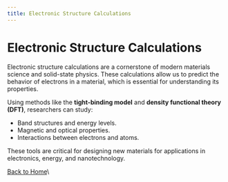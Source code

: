 ```yaml
---
title: Electronic Structure Calculations
---
```


# Electronic Structure Calculations

Electronic structure calculations are a cornerstone of modern materials science and solid-state physics. These calculations allow us to predict the behavior of electrons in a material, which is essential for understanding its properties.

Using methods like the **tight-binding model** and **density functional theory (DFT)**, researchers can study:
- Band structures and energy levels.
- Magnetic and optical properties.
- Interactions between electrons and atoms.

These tools are critical for designing new materials for applications in electronics, energy, and nanotechnology.

[Back to Home](index.md)\